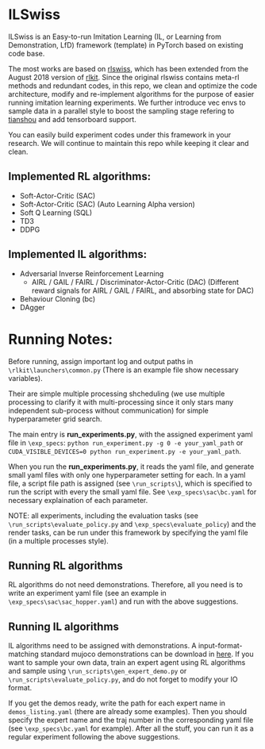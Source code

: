 # ILSwiss

ILSwiss is an Easy-to-run Imitation Learning (IL, or Learning from Demonstration, LfD) framework (template) in PyTorch based on existing code base. 

The most works are based on [rlswiss](https://github.com/KamyarGh/rl_swiss), which has been extended from the August 2018 version of [rlkit](https://github.com/vitchyr/rlkit). Since the original rlswiss contains meta-rl methods and redundant codes, in this repo, we clean and optimize the code architecture, modify and re-implement algorithms for the purpose of easier running imitation learning experiments. We further introduce vec envs to sample data in a parallel style to boost the sampling stage refering to [tianshou](https://github.com/thu-ml/tianshou) and add tensorboard support.

You can easily build experiment codes under this framework in your research. We will continue to maintain this repo while keeping it clear and clean.

## Implemented RL algorithms:

- Soft-Actor-Critic (SAC)
- Soft-Actor-Critic (SAC) (Auto Learning Alpha version)
- Soft Q Learning (SQL)
- TD3
- DDPG

## Implemented IL algorithms:

- Adversarial Inverse Reinforcement Learning 
    - AIRL / GAIL / FAIRL / Discriminator-Actor-Critic (DAC) (Different reward signals for AIRL / GAIL / FAIRL, and absorbing state for DAC)
- Behaviour Cloning (bc)
- DAgger


# Running Notes:

Before running, assign important log and output paths in `\rlkit\launchers\common.py` (There is an example file show necessary variables).

Their are simple multiple processing shcheduling (we use multiple processing to clarify it with multi-processing since it only stars many independent sub-process without communication) for simple hyperparameter grid search.

The main entry is **run_experiments.py**, with the assigned experiment yaml file in `\exp_specs`:
`python run_experiment.py -g 0 -e your_yaml_path` or `CUDA_VISIBLE_DEVICES=0 python run_experiment.py -e your_yaml_path`.

When you run the **run_experiments.py**, it reads the yaml file, and generate small yaml files with only one hyperparameter setting for each. In a yaml file, a script file path is assigned (see `\run_scripts\`), which is specified to run the script with every the small yaml file. See `\exp_specs\sac\bc.yaml` for necessary explaination of each parameter.

NOTE: all experiments, including the evaluation tasks (see `\run_scripts\evaluate_policy.py` and `\exp_specs\evaluate_policy`) and the render tasks, can be run under this framework by specifying the yaml file (in a multiple processes style).

## Running RL algorithms

RL algorithms do not need demonstrations. Therefore, all you need is to write an experiment yaml file (see an example in `\exp_specs\sac\sac_hopper.yaml`) and run with the above suggestions.

## Running IL algorithms

IL algorithms need to be assigned with demonstrations. A input-format-matching standard mujoco demonstrations can be download in [here](https://github.com/apexrl/Baseline_Pool/tree/master/imitation_learning/sac/expert_trajs_50). If you want to sample your own data, train an expert agent using RL algorithms and sample using `\run_scripts\gen_expert_demo.py` or `\run_scripts\evaluate_policy.py`, and do not forget to modify your IO format.

If you get the demos ready, write the path for each expert name in `demos_listing.yaml` (there are already some examples). Then you should specify the expert name and the traj number in the corresponding yaml file (see `\exp_specs\bc.yaml` for example). After all the stuff, you can run it as a regular experiment following the above suggestions.

